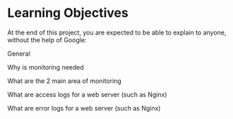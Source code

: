 # Learning Objectives
At the end of this project, you are expected to be able to explain to anyone, without the help of Google:

General

Why is monitoring needed

What are the 2 main area of monitoring

What are access logs for a web server (such as Nginx)

What are error logs for a web server (such as Nginx)
